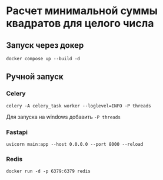 # Расчет минимальной суммы квадратов для целого числа

## Запуск через докер
```
docker compose up --build -d
```

## Ручной запуск
### Celery
```
celery -A celery_task worker --loglevel=INFO -P threads
```
Для запуска на windows добавить 
``-P threads``
### Fastapi
```
uvicorn main:app --host 0.0.0.0 --port 8000 --reload
```
### Redis
```
docker run -d -p 6379:6379 redis 
```
